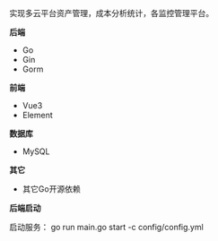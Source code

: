 

实现多云平台资产管理，成本分析统计，各监控管理平台。



**后端**

- Go
- Gin
- Gorm

**前端**

- Vue3
- Element

**数据库**

- MySQL

**其它**

- 其它Go开源依赖


**后端启动**

启动服务： go run main.go start -c config/config.yml

